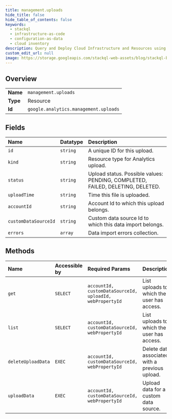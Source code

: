 ```yaml
---
title: management.uploads
hide_title: false
hide_table_of_contents: false
keywords:
  - stackql
  - infrastructure-as-code
  - configuration-as-data
  - cloud inventory
description: Query and Deploy Cloud Infrastructure and Resources using SQL
custom_edit_url: null
image: https://storage.googleapis.com/stackql-web-assets/blog/stackql-blog-post-featured-image.png
---
```

  
    

## Overview
<table><tbody>
<tr><td><b>Name</b></td><td><code>management.uploads</code></td></tr>
<tr><td><b>Type</b></td><td>Resource</td></tr>
<tr><td><b>Id</b></td><td><code>google.analytics.management.uploads</code></td></tr>
</tbody></table>

## Fields
| Name | Datatype | Description |
|:-----|:---------|:------------|
| `id` | `string` | A unique ID for this upload. |
| `kind` | `string` | Resource type for Analytics upload. |
| `status` | `string` | Upload status. Possible values: PENDING, COMPLETED, FAILED, DELETING, DELETED. |
| `uploadTime` | `string` | Time this file is uploaded. |
| `accountId` | `string` | Account Id to which this upload belongs. |
| `customDataSourceId` | `string` | Custom data source Id to which this data import belongs. |
| `errors` | `array` | Data import errors collection. |
## Methods
| Name | Accessible by | Required Params | Description |
|:-----|:--------------|:----------------|:------------|
| `get` | `SELECT` | `accountId, customDataSourceId, uploadId, webPropertyId` | List uploads to which the user has access. |
| `list` | `SELECT` | `accountId, customDataSourceId, webPropertyId` | List uploads to which the user has access. |
| `deleteUploadData` | `EXEC` | `accountId, customDataSourceId, webPropertyId` | Delete data associated with a previous upload. |
| `uploadData` | `EXEC` | `accountId, customDataSourceId, webPropertyId` | Upload data for a custom data source. |
